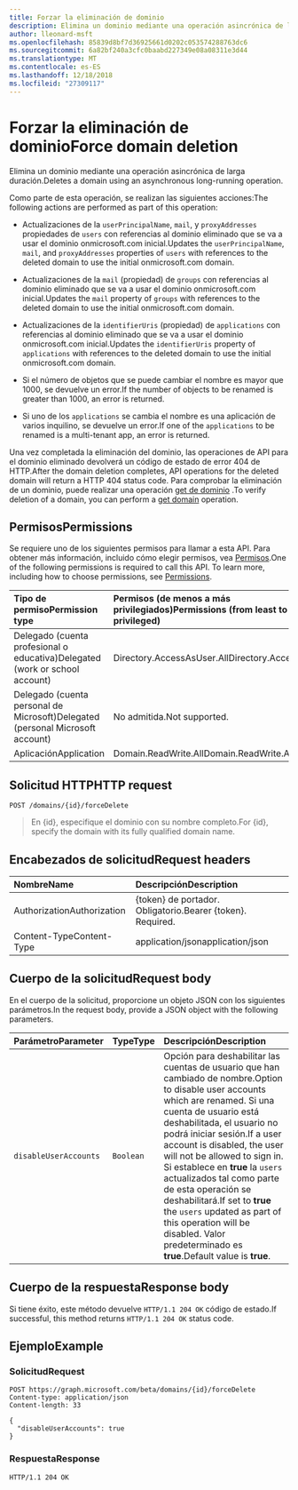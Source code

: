 ```yaml
---
title: Forzar la eliminación de dominio
description: Elimina un dominio mediante una operación asincrónica de larga duración.
author: lleonard-msft
ms.openlocfilehash: 85839d8bf7d36925661d0202c053574288763dc6
ms.sourcegitcommit: 6a82bf240a3cfc0baabd227349e08a08311e3d44
ms.translationtype: MT
ms.contentlocale: es-ES
ms.lasthandoff: 12/18/2018
ms.locfileid: "27309117"
---
```

# <a name="force-domain-deletion"></a><span data-ttu-id="206ea-103">Forzar la eliminación de dominio</span><span class="sxs-lookup"><span data-stu-id="206ea-103">Force domain deletion</span></span>

<span data-ttu-id="206ea-104">Elimina un dominio mediante una operación asincrónica de larga duración.</span><span class="sxs-lookup"><span data-stu-id="206ea-104">Deletes a domain using an asynchronous long-running operation.</span></span>

<span data-ttu-id="206ea-105">Como parte de esta operación, se realizan las siguientes acciones:</span><span class="sxs-lookup"><span data-stu-id="206ea-105">The following actions are performed as part of this operation:</span></span>

* <span data-ttu-id="206ea-106">Actualizaciones de la `userPrincipalName`, `mail`, y `proxyAddresses` propiedades de `users` con referencias al dominio eliminado que se va a usar el dominio onmicrosoft.com inicial.</span><span class="sxs-lookup"><span data-stu-id="206ea-106">Updates the `userPrincipalName`, `mail`, and `proxyAddresses` properties of `users` with references to the deleted domain to use the initial onmicrosoft.com domain.</span></span>

* <span data-ttu-id="206ea-107">Actualizaciones de la `mail` (propiedad) de `groups` con referencias al dominio eliminado que se va a usar el dominio onmicrosoft.com inicial.</span><span class="sxs-lookup"><span data-stu-id="206ea-107">Updates the `mail` property of `groups` with references to the deleted domain to use the initial onmicrosoft.com domain.</span></span>

* <span data-ttu-id="206ea-108">Actualizaciones de la `identifierUris` (propiedad) de `applications` con referencias al dominio eliminado que se va a usar el dominio onmicrosoft.com inicial.</span><span class="sxs-lookup"><span data-stu-id="206ea-108">Updates the `identifierUris` property of `applications` with references to the deleted domain to use the initial onmicrosoft.com domain.</span></span>

* <span data-ttu-id="206ea-109">Si el número de objetos que se puede cambiar el nombre es mayor que 1000, se devuelve un error.</span><span class="sxs-lookup"><span data-stu-id="206ea-109">If the number of objects to be renamed is greater than 1000, an error is returned.</span></span>

* <span data-ttu-id="206ea-110">Si uno de los `applications` se cambia el nombre es una aplicación de varios inquilino, se devuelve un error.</span><span class="sxs-lookup"><span data-stu-id="206ea-110">If one of the `applications` to be renamed is a multi-tenant app, an error is returned.</span></span>

<span data-ttu-id="206ea-111">Una vez completada la eliminación del dominio, las operaciones de API para el dominio eliminado devolverá un código de estado de error 404 de HTTP.</span><span class="sxs-lookup"><span data-stu-id="206ea-111">After the domain deletion completes, API operations for the deleted domain will return a HTTP 404 status code.</span></span> <span data-ttu-id="206ea-112">Para comprobar la eliminación de un dominio, puede realizar una operación [get de dominio](domain-get.md) .</span><span class="sxs-lookup"><span data-stu-id="206ea-112">To verify deletion of a domain, you can perform a [get domain](domain-get.md) operation.</span></span>

## <a name="permissions"></a><span data-ttu-id="206ea-113">Permisos</span><span class="sxs-lookup"><span data-stu-id="206ea-113">Permissions</span></span>

<span data-ttu-id="206ea-p102">Se requiere uno de los siguientes permisos para llamar a esta API. Para obtener más información, incluido cómo elegir permisos, vea [Permisos](/graph/permissions-reference).</span><span class="sxs-lookup"><span data-stu-id="206ea-p102">One of the following permissions is required to call this API. To learn more, including how to choose permissions, see [Permissions](/graph/permissions-reference).</span></span>

|<span data-ttu-id="206ea-116">Tipo de permiso</span><span class="sxs-lookup"><span data-stu-id="206ea-116">Permission type</span></span>      | <span data-ttu-id="206ea-117">Permisos (de menos a más privilegiados)</span><span class="sxs-lookup"><span data-stu-id="206ea-117">Permissions (from least to most privileged)</span></span>              |
|:--------------------|:---------------------------------------------------------|
|<span data-ttu-id="206ea-118">Delegado (cuenta profesional o educativa)</span><span class="sxs-lookup"><span data-stu-id="206ea-118">Delegated (work or school account)</span></span> | <span data-ttu-id="206ea-119">Directory.AccessAsUser.All</span><span class="sxs-lookup"><span data-stu-id="206ea-119">Directory.AccessAsUser.All</span></span>    |
|<span data-ttu-id="206ea-120">Delegado (cuenta personal de Microsoft)</span><span class="sxs-lookup"><span data-stu-id="206ea-120">Delegated (personal Microsoft account)</span></span> | <span data-ttu-id="206ea-121">No admitida.</span><span class="sxs-lookup"><span data-stu-id="206ea-121">Not supported.</span></span>    |
|<span data-ttu-id="206ea-122">Aplicación</span><span class="sxs-lookup"><span data-stu-id="206ea-122">Application</span></span> | <span data-ttu-id="206ea-123">Domain.ReadWrite.All</span><span class="sxs-lookup"><span data-stu-id="206ea-123">Domain.ReadWrite.All</span></span> |

## <a name="http-request"></a><span data-ttu-id="206ea-124">Solicitud HTTP</span><span class="sxs-lookup"><span data-stu-id="206ea-124">HTTP request</span></span>

<!-- { "blockType": "ignored" } -->

```http
POST /domains/{id}/forceDelete
```

> <span data-ttu-id="206ea-125">En {id}, especifique el dominio con su nombre completo.</span><span class="sxs-lookup"><span data-stu-id="206ea-125">For {id}, specify the domain with its fully qualified domain name.</span></span>

## <a name="request-headers"></a><span data-ttu-id="206ea-126">Encabezados de solicitud</span><span class="sxs-lookup"><span data-stu-id="206ea-126">Request headers</span></span>

| <span data-ttu-id="206ea-127">Nombre</span><span class="sxs-lookup"><span data-stu-id="206ea-127">Name</span></span> | <span data-ttu-id="206ea-128">Descripción</span><span class="sxs-lookup"><span data-stu-id="206ea-128">Description</span></span> |
|:---------------|:----------|
| <span data-ttu-id="206ea-129">Authorization</span><span class="sxs-lookup"><span data-stu-id="206ea-129">Authorization</span></span>  | <span data-ttu-id="206ea-p103">{token} de portador. Obligatorio.</span><span class="sxs-lookup"><span data-stu-id="206ea-p103">Bearer {token}. Required.</span></span>|
| <span data-ttu-id="206ea-132">Content-Type</span><span class="sxs-lookup"><span data-stu-id="206ea-132">Content-Type</span></span>  | <span data-ttu-id="206ea-133">application/json</span><span class="sxs-lookup"><span data-stu-id="206ea-133">application/json</span></span> |

## <a name="request-body"></a><span data-ttu-id="206ea-134">Cuerpo de la solicitud</span><span class="sxs-lookup"><span data-stu-id="206ea-134">Request body</span></span>

<span data-ttu-id="206ea-135">En el cuerpo de la solicitud, proporcione un objeto JSON con los siguientes parámetros.</span><span class="sxs-lookup"><span data-stu-id="206ea-135">In the request body, provide a JSON object with the following parameters.</span></span>

| <span data-ttu-id="206ea-136">Parámetro</span><span class="sxs-lookup"><span data-stu-id="206ea-136">Parameter</span></span> | <span data-ttu-id="206ea-137">Type</span><span class="sxs-lookup"><span data-stu-id="206ea-137">Type</span></span> | <span data-ttu-id="206ea-138">Descripción</span><span class="sxs-lookup"><span data-stu-id="206ea-138">Description</span></span> |
|:---------------|:--------|:----------|
|`disableUserAccounts`|`Boolean`| <span data-ttu-id="206ea-139">Opción para deshabilitar las cuentas de usuario que han cambiado de nombre.</span><span class="sxs-lookup"><span data-stu-id="206ea-139">Option to disable user accounts which are renamed.</span></span> <span data-ttu-id="206ea-140">Si una cuenta de usuario está deshabilitada, el usuario no podrá iniciar sesión.</span><span class="sxs-lookup"><span data-stu-id="206ea-140">If a user account is disabled, the user will not be allowed to sign in.</span></span> <span data-ttu-id="206ea-141">Si establece en **true** la `users` actualizados tal como parte de esta operación se deshabilitará.</span><span class="sxs-lookup"><span data-stu-id="206ea-141">If set to **true** the `users` updated as part of this operation will be disabled.</span></span>  <span data-ttu-id="206ea-142">Valor predeterminado es **true**.</span><span class="sxs-lookup"><span data-stu-id="206ea-142">Default value is **true**.</span></span> |

## <a name="response-body"></a><span data-ttu-id="206ea-143">Cuerpo de la respuesta</span><span class="sxs-lookup"><span data-stu-id="206ea-143">Response body</span></span>

<span data-ttu-id="206ea-144">Si tiene éxito, este método devuelve `HTTP/1.1 204 OK` código de estado.</span><span class="sxs-lookup"><span data-stu-id="206ea-144">If successful, this method returns `HTTP/1.1 204 OK` status code.</span></span>

## <a name="example"></a><span data-ttu-id="206ea-145">Ejemplo</span><span class="sxs-lookup"><span data-stu-id="206ea-145">Example</span></span>

### <a name="request"></a><span data-ttu-id="206ea-146">Solicitud</span><span class="sxs-lookup"><span data-stu-id="206ea-146">Request</span></span>

<!-- {
  "blockType": "request",
  "name": "domain_forcedelete"
}-->

```http
POST https://graph.microsoft.com/beta/domains/{id}/forceDelete
Content-type: application/json
Content-length: 33

{
  "disableUserAccounts": true
}
```

### <a name="response"></a><span data-ttu-id="206ea-147">Respuesta</span><span class="sxs-lookup"><span data-stu-id="206ea-147">Response</span></span>

<!-- {
  "blockType": "response",
  "truncated": true,
  "@odata.type": "microsoft.graph.None"
} -->

```http
HTTP/1.1 204 OK
```

<!-- uuid: 8fcb5dbc-d5aa-4681-8e31-b001d5168d79
2015-10-25 14:57:30 UTC -->
<!-- {
  "type": "#page.annotation",
  "description": "domain: forcedelete",
  "keywords": "",
  "section": "documentation",
  "tocPath": ""
}-->